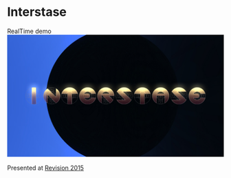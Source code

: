# Interstase
RealTime demo
[![](Interstase.jpg)](https://www.youtube.com/watch?v=HYCLZ5qQ58I)

Presented at [Revision 2015](https://youtu.be/ZKKuXK1YXZ8?t=3547)
